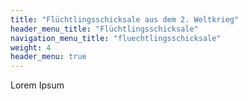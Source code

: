 ```yaml
---
title: "Flüchtlingsschicksale aus dem 2. Weltkrieg"
header_menu_title: "Flüchtlingsschicksale"
navigation_menu_title: "fluechtlingsschicksale"
weight: 4
header_menu: true
---
```




Lorem Ipsum

